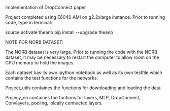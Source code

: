 Implementation of DropConnect paper

Project completed using E6040 AMI on g2.2xlarge instance.  Prior to running code, type in terminal:

source activate theano
pip install --upgrade theano

NOTE FOR NORB DATASET:

The NORB dataset is very large.  Prior to running the code with the NORB dataset, it may 
be necessary to restart the computer to allow room on the GPU memory to hold the images.

Each dataset has its own ipython notebook as well as its own testfile which contains the test functions for the networks.

Project_utils containes the functions for downloading and loading the data.

Projecy_nn containes the funtions for layers, MLP, DropConnect, Convlayers, pooling, lolcally connected layers.
